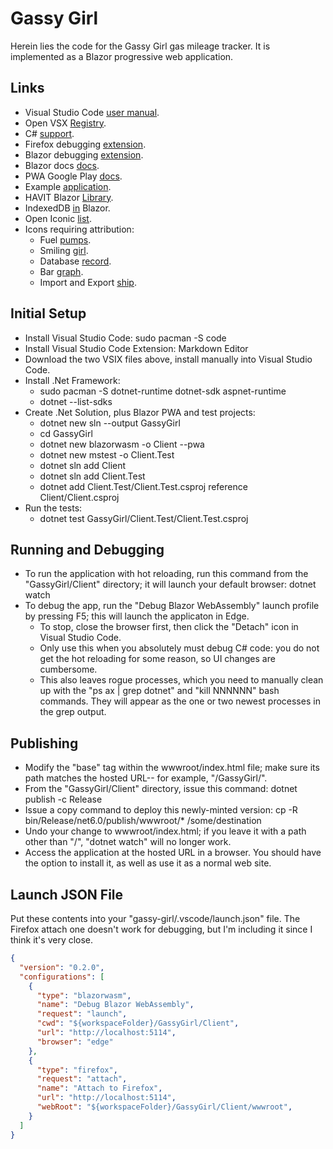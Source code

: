 # Gassy Girl

Herein lies the code for the Gassy Girl gas mileage tracker. It is implemented as a Blazor progressive web application.

## Links

* Visual Studio Code [user manual](https://code.visualstudio.com/docs).
* Open VSX [Registry](https://open-vsx.org).
* C# [support](https://marketplace.visualstudio.com/items?itemName=ms-dotnettools.csharp).
* Firefox debugging [extension](https://marketplace.visualstudio.com/items?itemName=firefox-devtools.vscode-firefox-debug).
* Blazor debugging [extension](https://marketplace.visualstudio.com/items?itemName=ms-dotnettools.blazorwasm-companion).
* Blazor docs [docs](https://docs.microsoft.com/en-us/aspnet/core/blazor/?view=aspnetcore-6.0).
* PWA Google Play [docs](https://developers.google.com/codelabs/pwa-in-play).
* Example [application](https://github.com/dotnet/blazor-samples/tree/main/6.0/BlazorSample_WebAssembly).
* HAVIT Blazor [Library](https://havit.blazor.eu).
* IndexedDB [in](https://blog.stevensanderson.com/2019/08/03/blazor-indexeddb) Blazor.
* Open Iconic [list](https://useiconic.com/open#icons).
* Icons requiring attribution:
  * Fuel [pumps](https://www.iconfinder.com/icons/4059754/and_architecture_fuel_gas_gasoline_pump_station_icon).
  * Smiling [girl](https://www.iconfinder.com/icons/2903220/girl_smiley_icon).
  * Database [record](https://www.iconfinder.com/search?q=data&price=free).
  * Bar [graph](https://www.iconfinder.com/search?q=graph&price=free).
  * Import and Export [ship](https://www.iconfinder.com/search?q=export&price=free).

## Initial Setup

* Install Visual Studio Code: sudo pacman -S code
* Install Visual Studio Code Extension: Markdown Editor
* Download the two VSIX files above, install manually into Visual Studio Code.
* Install .Net Framework:
  * sudo pacman -S dotnet-runtime dotnet-sdk aspnet-runtime
  * dotnet --list-sdks
* Create .Net Solution, plus Blazor PWA and test projects:
  * dotnet new sln --output GassyGirl
  * cd GassyGirl
  * dotnet new blazorwasm -o Client --pwa
  * dotnet new mstest -o Client.Test
  * dotnet sln add Client
  * dotnet sln add Client.Test
  * dotnet add Client.Test/Client.Test.csproj reference Client/Client.csproj
* Run the tests:
  * dotnet test GassyGirl/Client.Test/Client.Test.csproj

## Running and Debugging

* To run the application with hot reloading, run this command from the "GassyGirl/Client" directory; it will launch your default browser: dotnet watch
* To debug the app, run the "Debug Blazor WebAssembly" launch profile by pressing F5; this will launch the applicaton in Edge.
  * To stop, close the browser first, then click the "Detach" icon in Visual Studio Code.
  * Only use this when you absolutely must debug C# code: you do not get the hot reloading for some reason, so UI changes are cumbersome.
  * This also leaves rogue processes, which you need to manually clean up with the "ps ax | grep dotnet" and "kill NNNNNN" bash commands. They will appear as the one or two newest processes in the grep output.

## Publishing
* Modify the "base" tag within the wwwroot/index.html file; make sure its path matches the hosted URL-- for example, "/GassyGirl/".
* From the "GassyGirl/Client" directory, issue this command: dotnet publish -c Release
* Issue a copy command to deploy this newly-minted version: cp -R bin/Release/net6.0/publish/wwwroot/* /some/destination
* Undo your change to wwwroot/index.html; if you leave it with a path other than "/", "dotnet watch" will no longer work.
* Access the application at the hosted URL in a browser. You should have the option to install it, as well as use it as a normal web site.

## Launch JSON File

Put these contents into your "gassy-girl/.vscode/launch.json" file. The Firefox attach one doesn't work for debugging, but I'm including it since I think it's very close.

```json
{
  "version": "0.2.0",
  "configurations": [
    {
      "type": "blazorwasm",
      "name": "Debug Blazor WebAssembly",
      "request": "launch",
      "cwd": "${workspaceFolder}/GassyGirl/Client",
      "url": "http://localhost:5114",
      "browser": "edge"
    },
    {
      "type": "firefox",
      "request": "attach",
      "name": "Attach to Firefox",
      "url": "http://localhost:5114",
      "webRoot": "${workspaceFolder}/GassyGirl/Client/wwwroot",
    }
  ]
}
```
